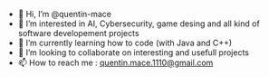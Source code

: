 - 👋 Hi, I’m @quentin-mace
- 👀 I’m interested in AI, Cybersecurity, game desing and all kind of software developement projects
- 🌱 I’m currently learning how to code (with Java and C++)
- 💞️ I’m looking to collaborate on interesting and usefull projects
- 📫 How to reach me : quentin.mace.1110@gmail.com

<!---
quentin-mace/quentin-mace is a ✨ special ✨ repository because its `README.md` (this file) appears on your GitHub profile.
You can click the Preview link to take a look at your changes.
--->
